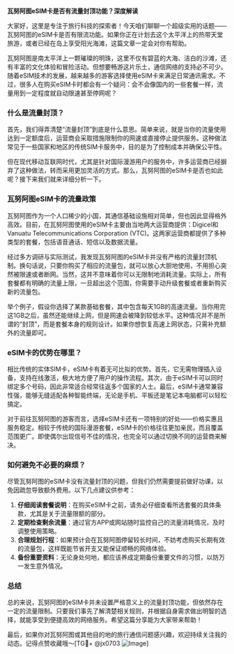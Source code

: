 **瓦努阿图eSIM卡是否有流量封顶功能？深度解读**

大家好，这里是专注于旅行科技的探索者！今天咱们聊聊一个超级实用的话题——瓦努阿图的eSIM卡是否有限流功能。如果你正在计划去这个太平洋上的热带天堂旅游，或者已经在岛上享受阳光海滩，这篇文章一定会对你有帮助。

瓦努阿图是南太平洋上一颗璀璨的明珠，这里不仅有碧蓝的大海、洁白的沙滩，还有丰富的文化体验和冒险活动。但想要畅游这片乐土，通信网络的支持必不可少。随着eSIM技术的发展，越来越多的游客选择使用eSIM卡来满足日常通讯需求。不过，很多人在购买eSIM卡时都会有一个疑问：会不会像国内的一些套餐一样，流量用到一定程度就自动限速甚至停网呢？

### 什么是流量封顶？

首先，我们得弄清楚“流量封顶”到底是什么意思。简单来说，就是当你的流量使用达到一定额度后，运营商会采取措施限制你的网速或直接停止提供服务。这种做法常见于一些国家和地区的传统SIM卡服务中，目的是为了控制成本并确保公平性。

但在现代移动互联网时代，尤其是针对国际漫游用户的服务中，许多运营商已经摒弃了这种做法，转而采用更加灵活的方式。那么，瓦努阿图的eSIM卡是否也如此呢？接下来我们就来详细分析一下。

### 瓦努阿图eSIM卡的流量政策

瓦努阿图作为一个人口稀少的小国，其通信基础设施相对简单，但也因此显得格外高效。目前，在瓦努阿图使用的eSIM卡主要由当地两大运营商提供：Digicel和Vanuatu Telecommunications Corporation (VTC)。这两家运营商都提供了多种类型的套餐，包括语音通话、短信以及数据流量。

经过多方调研与实际测试，我发现瓦努阿图的eSIM卡并没有严格的流量封顶机制。换句话说，只要你购买了相应的流量包，就可以放心大胆地使用，不用担心突然被限速或者断网。当然，这并不意味着你可以无限制地消耗流量。实际上，所有套餐都有明确的流量上限，一旦超出这个范围，你需要手动升级套餐或者重新购买新的流量包。

举个例子，假设你选择了某款基础套餐，其中包含每天1GB的高速流量。当你用完这1GB之后，虽然还能继续上网，但是网速会被降到较低水平。这种情况并不是所谓的“封顶”，而是套餐本身的规则设计。如果你想恢复高速上网状态，只需补充额外的流量即可。

### eSIM卡的优势在哪里？

相比传统的实体SIM卡，eSIM卡有着无可比拟的优势。首先，它无需物理插入设备，支持在线激活，极大地方便了用户的操作流程。其次，由于eSIM卡可以同时绑定多个号码，因此非常适合经常往返多个国家的人士。最后，eSIM卡通常兼容性强，能够无缝适配各种智能终端，无论是手机、平板还是笔记本电脑都可以轻松搞定。

对于前往瓦努阿图的游客而言，选择eSIM卡还有一项特别的好处——价格实惠且服务稳定。相较于传统的国际漫游套餐，eSIM卡的价格往往更加亲民，而且覆盖范围更广。即使偶尔出现信号不佳的情况，也完全可以通过切换不同的运营商来解决。

### 如何避免不必要的麻烦？

尽管瓦努阿图的eSIM卡没有流量封顶的问题，但我们仍然需要提前做好功课，以免因疏忽导致额外费用。以下几点建议供参考：

1. **仔细阅读套餐说明**：在购买eSIM卡之前，请务必仔细查看所选套餐的具体条款，尤其是关于流量限额的部分。
2. **定期检查剩余流量**：通过官方APP或网站随时监控自己的流量消耗情况，及时调整使用策略。
3. **合理规划行程**：如果预计会在瓦努阿图停留较长时间，不妨考虑购买长期有效的流量包，这样既能节省开支又能保证顺畅的网络体验。
4. **备份重要资料**：无论身处何地，都应该养成定期备份重要文件的习惯，以防万一发生意外情况。

### 总结

总的来说，瓦努阿图的eSIM卡并未设置严格意义上的流量封顶功能，但依然存在一定的流量限制。只要我们事先了解清楚相关规则，并根据自身需求做出明智的选择，就能享受到便捷高效的网络服务。希望这篇分享能为大家带来帮助！

最后，如果你对瓦努阿图或其他目的地的旅行通信问题感兴趣，欢迎持续关注我的动态。记得点赞收藏哦～[TG💪+ @jx0703 ![Image](https://github.com/user-attachments/assets/dbca1d08-cadb-493c-b0ec-ad6f7a83f270)]